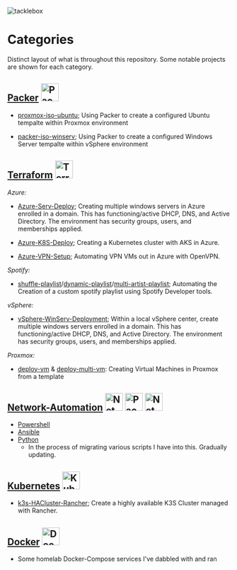 ![tacklebox](https://socialify.git.ci/Cinderblook/tacklebox/image?description=1&font=KoHo&owner=1&pattern=Circuit%20Board&theme=Dark) 

# Categories
Distinct layout of what is throughout this repository. Some notable projects are shown for each category.
## [**Packer**](https://github.com/Cinderblook/tacklebox/tree/main/Packer) <img src="https://www.packer.io/favicon.ico" alt="Packer" width="40"> <br>

* [proxmox-iso-ubuntu](https://github.com/Cinderblook/tacklebox/tree/main/Packer/Proxmox/packer-iso-ubuntu); Using Packer to create a configured Ubuntu tempalte within Proxmox environment

* [packer-iso-winserv](https://github.com/Cinderblook/tacklebox/tree/main/Packer/vSphere/packer-iso-winserv); Using Packer to create a configured Windows Server tempalte within vSphere environment

## [**Terraform**](https://github.com/Cinderblook/tacklebox/tree/main/Terraform) <img src="https://www.terraform.io/favicon.ico" alt="Terraform" width="40"> <br>

*Azure:*

* [Azure-Serv-Deploy](https://github.com/Cinderblook/tacklebox/tree/main/Terraform/Azure/Azure-Serv-Deploy); Creating multiple windows servers in Azure enrolled in a domain. This has functioning/active DHCP, DNS, and Active Directory. The environment has security groups, users, and memberships applied.

* [Azure-K8S-Deploy](https://github.com/Cinderblook/tacklebox/tree/main/Terraform/Azure/Azure-K8S-Deploy); Creating a Kubernetes cluster with AKS in Azure.

* [Azure-VPN-Setup](https://github.com/Cinderblook/tacklebox/tree/main/Terraform/Azure/Azure-VPN-Setup); Automating VPN VMs out in Azure with OpenVPN.

*Spotify:*

* [shuffle-playlist](https://github.com/Cinderblook/tacklebox/tree/main/Terraform/Spotify/shuffle-playlist)/[dynamic-playlist](https://github.com/Cinderblook/tacklebox/tree/main/Terraform/Spotify/dynamic-playlist)/[multi-artist-playlist](https://github.com/Cinderblook/tacklebox/tree/main/Terraform/Spotify/multi-artist-playlist); Automating the Creation of a custom spotify playlist using Spotify Developer tools.

*vSphere:*
* [vSphere-WinServ-Deployment](https://github.com/Cinderblook/tacklebox/tree/main/Terraform/vSphere/vSphere-WinServ-Deployment); Within a local vSphere center, create multiple windows servers enrolled in a domain. This has functioning/active DHCP, DNS, and Active Directory. The environment has security groups, users, and memberships applied. 

*Proxmox:*
* [deploy-vm](https://github.com/Cinderblook/tacklebox/tree/main/Terraform/Proxmox/deploy-vm) & [deploy-multi-vm](https://github.com/Cinderblook/tacklebox/tree/main/Terraform/Proxmox/deploy-multi-vm): Creating Virtual Machines in Proxmox from a template
## [**Network-Automation**](https://github.com/Cinderblook/tacklebox/tree/main/Network-Automation) <img src="https://www.python.org/static/favicon.ico" alt="Network" width="40"> <img src="https://www.ansible.com/hs-fs/hub/330046/file-448313641.png" alt="Packer" width="40"> <img src="https://upload.wikimedia.org/wikipedia/commons/thumb/a/af/PowerShell_Core_6.0_icon.png/64px-PowerShell_Core_6.0_icon.png" alt="Network" width="40"> <br>
* [Powershell](https://github.com/Cinderblook/tacklebox/tree/main/Network-Automation/Powershell)
* [Ansible](https://github.com/Cinderblook/tacklebox/tree/main/Network-Automation/Ansible)
* [Python](https://github.com/Cinderblook/tacklebox/tree/main/Network-Automation/Python)
    - In the process of migrating various scripts I have into this. Gradually updating.

## [**Kubernetes**](https://github.com/Cinderblook/tacklebox/tree/main/Kubernetes) <img src="https://kubernetes.io/images/favicon.png" alt="Kubernetes" width="40"> 
* [k3s-HACluster-Rancher](https://github.com/Cinderblook/tacklebox/tree/main/Kubernetes/k3s-HACluster-Rancher); Create a highly available K3S Cluster managed with Rancher.

## [**Docker**](https://github.com/Cinderblook/tacklebox/tree/main/Docker) <img src="https://www.docker.com/favicon.ico" alt="Docker" width="40">
* Some homelab Docker-Compose services I've dabbled with and ran